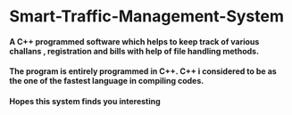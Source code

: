 <h1>Smart-Traffic-Management-System</h1>
<h4>A C++ programmed software which helps to keep track of various challans , registration and bills with help of file handling methods.</h4>
<h4>The program is entirely programmed in C++. C++ i considered to be as the one of the fastest language in compiling codes.</h4>
<h4>Hopes this system finds you interesting</h4>
